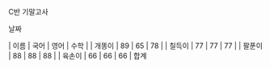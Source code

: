 C반 기말고사

날짜

| 이름 | 국어 | 영어 | 수학 |
| 개똥이 | 89 | 65 | 78 |
| 칠득이 | 77 | 77 | 77 |
| 팔푼이 | 88 | 88 | 88 |
| 육손이 | 66 | 66 | 66 |
합계
